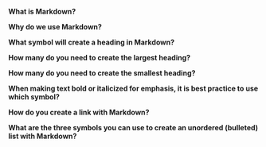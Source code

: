 **What is Markdown?**

**Why do we use Markdown?**

**What symbol will create a heading in Markdown?**

**How many do you need to create the largest heading?**

**How many do you need to create the smallest heading?**

**When making text bold or italicized for emphasis, it is best practice to use which symbol?**

**How do you create a link with Markdown?**

**What are the three symbols you can use to create an unordered (bulleted) list with Markdown?**

